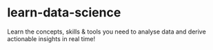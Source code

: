 # learn-data-science
Learn the concepts, skills &amp; tools you need to analyse data and derive actionable insights in real time!
